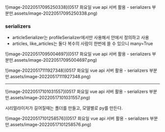 

![image-20220517095250338](0517 화요일 vue api 서버 활용 - serializers 부분만.assets/image-20220517095250338.png)



### serializers

* articleSerializer는 profileSerializer에서만 사용해서 안에서 정의하고 사용
* articles, like_articles는 둘다 복수의 사람이 한번에 쓸 수 있으니 many=True

![image-20220517095004697](0517 화요일 vue api 서버 활용 - serializers 부분만.assets/image-20220517095004697.png)



![image-20220517111927348](0517 화요일 vue api 서버 활용 - serializers 부분만.assets/image-20220517111927348.png)



---

![image-20220517101031557](0517 화요일 vue api 서버 활용 - serializers 부분만.assets/image-20220517101031557.png)

시리얼라이저가 길어질때는 폴더를 만들고, 모델별로 py를 만든다.

![image-20220517101258576](0517 화요일 vue api 서버 활용 - serializers 부분만.assets/image-20220517101258576.png)
